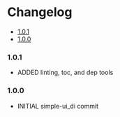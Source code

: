 <!-- START doctoc generated TOC please keep comment here to allow auto update -->
<!-- DON'T EDIT THIS SECTION, INSTEAD RE-RUN doctoc TO UPDATE -->
# Changelog

- [1.0.1](#101)
- [1.0.0](#100)

<!-- END doctoc generated TOC please keep comment here to allow auto update -->

### 1.0.1

- ADDED linting, toc, and dep tools

### 1.0.0

- INITIAL simple-ui_di commit
